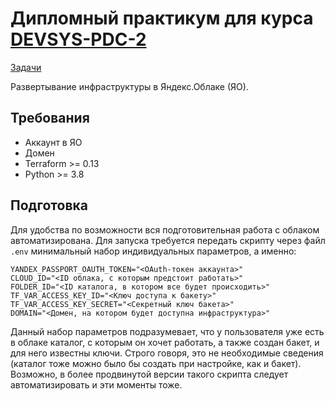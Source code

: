 # Дипломный практикум для курса [DEVSYS-PDC-2](https://netology.ru/programs/dvpspdc)

[Задачи](https://github.com/ansakoy/devops-netology/blob/master/999/README.md)

Развертывание инфраструктуры в Яндекс.Облаке (ЯО).

## Требования
- Аккаунт в ЯО
- Домен
- Terraform >= 0.13
- Python >= 3.8

## Подготовка
Для удобства по возможности вся подготовительная работа с облаком автоматизирована. 
Для запуска требуется передать скрипту через файл `.env` минимальный набор индивидуальных 
параметров, а именно:
```
YANDEX_PASSPORT_OAUTH_TOKEN="<OAuth-токен аккаунта>"
CLOUD_ID="<ID облака, с которым предстоит работать>"
FOLDER_ID="<ID каталога, в котором все будет происходить>"
TF_VAR_ACCESS_KEY_ID="<Ключ доступа к бакету>"
TF_VAR_ACCESS_KEY_SECRET="<Секретный ключ бакета>"
DOMAIN="<Домен, на котором будет доступна инфраструктура>"
```
Данный набор параметров подразумевает, что у пользователя уже есть 
в облаке каталог, с которым он хочет работать, а также создан бакет, и для него известны 
ключи. Строго говоря, это не необходимые сведения (каталог тоже можно было бы 
создать при настройке, как и бакет). Возможно, в более продвинутой версии такого 
скрипта следует автоматизировать и эти моменты тоже.